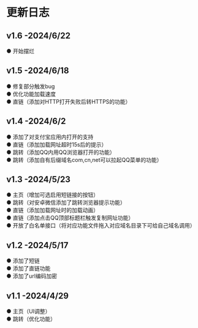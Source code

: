 # 更新日志

## v1.6 -2024/6/22
● 开始摆烂  

## v1.5 -2024/6/18
● 修复部分触发bug  
● 优化功能加载速度  
● 直链（添加对HTTP打开失败后转HTTPS的功能） 

## v1.4 -2024/6/2
● 添加了对支付宝应用内打开的支持  
● 直链（添加加载网址超时15s后的提示）  
● 跳转（添加QQ内用QQ浏览器打开的功能）  
● 跳转（添加自有后缀域名com,cn,net可以拉起QQ菜单的功能）  

## v1.3 -2024/5/23
● 主页（增加可选启用短链接的按钮）  
● 跳转（对安卓微信添加了跳转浏览器提示功能）  
● 直链（添加加载网址时的加载动画）  
● 直链（添加点击QQ顶部标题栏触发复制网址功能）  
● 开放了白名单接口（将对应功能文件拖入对应域名目录下可给自己域名调用）  

## v1.2 -2024/5/17
● 添加了短链  
● 添加了直链功能  
● 添加了url编码加密  

## v1.1 -2024/4/29
● 主页（UI调整）  
● 跳转（优化功能）  
